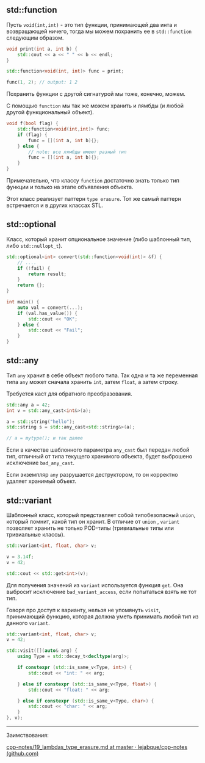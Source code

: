 ## std::function

Пусть `void(int,int)` - это тип функции, принимающей два инта и возвращающей ничего, тогда мы можем похранить ее в `std::function` следующим образом.

```cpp
void print(int a, int b) {
	std::cout << a << " " << b << endl;
}

std::function<void(int, int)> func = print;

func(1, 2); // output: 1 2
```

Похранить функции с другой сигнатурой мы тоже, конечно, можем.

С помощью `function` мы так же можем хранить и лямбды (и любой другой функциональный объект).

```cpp
void f(bool flag) {
	std::function<void(int,int)> func;
    if (flag) {
        func = [](int a, int b){}; 
    } else {
		// note: все лямбды имеют разный тип
        func = [](int a, int b){};
    }
}
```

Примечательно, что классу `function` достаточно знать только тип функции и только на этапе объявления объекта.

Этот класс реализует паттерн `type erasure`. Тот же самый паттерн встречается и в других классах STL.

## std::optional

Класс, который хранит опциональное значение (либо шаблонный тип, либо `std::nullopt_t`).

```cpp
std::optional<int> convert(std::function<void(int)> &f) {
	// ....
	if (!fail) {
		return result;
	}
	return {};
}

int main() {
	auto val = convert(...);
	if (val.has_value()) {
		std::cout << "OK";
	} else {
		std::cout << "Fail";
	}
}
```

## std::any

Тип `any` хранит в себе объект любого типа. Так одна и та же переменная типа `any` может сначала хранить `int`, затем `float`, а затем строку.

Требуется каст для обратного преобразования.

```cpp
std::any a = 42;
int v = std::any_cast<int&>(a);

a = std::string("hello");
std::string s = std::any_cast<std::string&>(a);

// a = mytype(); и так далее
```

Если в качестве шаблонного параметра `any_cast` был передан любой тип, отличный от типа текущего хранимого объекта, будет выброшено исключение `bad_any_cast`.

Если экземпляр `any` разрушается деструктором, то он корректно удаляет хранимый объект.

## std::variant

Шаблонный класс, который представляет собой типобезопасный `union`, который помнит, какой тип он хранит. В отличие от `union` , `variant` позволяет хранить не только POD-типы (тривиальные типы или тривиальные классы).

```cpp
std::variant<int, float, char> v;

v = 3.14f;
v = 42;

std::cout << std::get<int>(v);
```

Для получения значений из `variant` используется функция `get`. Она выбросит исключение `bad_variant_access`, если попытаться взять не тот тип.

Говоря про доступ к варианту, нельзя не упомянуть `visit`, принимающий функцию, которая должна уметь принимать любой тип из данного `variant`.

```cpp
std::variant<int, float, char> v;
v = 42;

std::visit([](auto& arg) {
	using Type = std::decay_t<decltype(arg)>;

	if constexpr (std::is_same_v<Type, int>) {
		std::cout << "int: " << arg;

	} else if constexpr (std::is_same_v<Type, float>) {
		std::cout << "float: " << arg;

	} else if constexpr (std::is_same_v<Type, char>) {
		std::cout << "char: " << arg;
	}
}, v);
```

---

Заимствования:

[cpp-notes/19_lambdas_type_erasure.md at master · lejabque/cpp-notes (github.com)](https://github.com/lejabque/cpp-notes/blob/master/src/19_lambdas_type_erasure.md)
